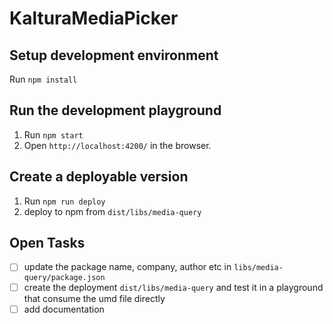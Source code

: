 # KalturaMediaPicker

## Setup development environment
Run `npm install`

## Run the development playground
1. Run `npm start`
2. Open `http://localhost:4200/` in the browser.

## Create a deployable version
1. Run `npm run deploy`
2. deploy to npm from `dist/libs/media-query`

## Open Tasks
- [ ] update the package name, company, author etc in `libs/media-query/package.json`
- [ ] create the deployment `dist/libs/media-query` and test it in a playground that consume the umd file directly
- [ ] add documentation
